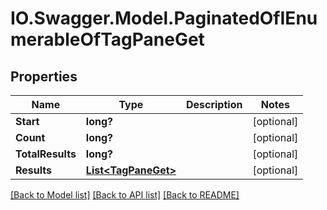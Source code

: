 # IO.Swagger.Model.PaginatedOfIEnumerableOfTagPaneGet
## Properties

Name | Type | Description | Notes
------------ | ------------- | ------------- | -------------
**Start** | **long?** |  | [optional] 
**Count** | **long?** |  | [optional] 
**TotalResults** | **long?** |  | [optional] 
**Results** | [**List&lt;TagPaneGet&gt;**](TagPaneGet.md) |  | [optional] 

[[Back to Model list]](../README.md#documentation-for-models) [[Back to API list]](../README.md#documentation-for-api-endpoints) [[Back to README]](../README.md)


